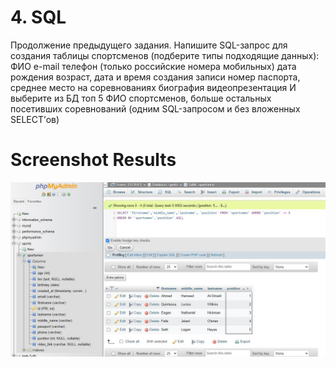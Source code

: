 # 4. SQL
Продолжение предыдущего задания. Напишите SQL-запрос для создания таблицы спортсменов (подберите типы подходящие данных):
ФИО
e-mail
телефон (только российские номера мобильных)
дата рождения
возраст, 
дата и время создания записи
номер паспорта, 
среднее место на соревнованиях
биография
видеопрезентация
И выберите из БД топ 5 ФИО спортсменов, больше остальных посетивших соревнований (одним SQL-запросом и без вложенных SELECT’ов)


# Screenshot Results
![Screenshot Results](https://github.com/Ahmedhkad/task-4-SQL/blob/master/screenshot-results.JPG)
